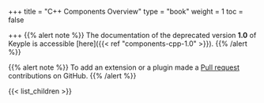 +++
title = "C++ Components Overview"
type = "book"
weight = 1
toc = false

+++
{{% alert note %}}
The documentation of the deprecated version **1.0** of Keyple is accessible [here]({{< ref "components-cpp-1.0" >}}).
{{% /alert %}}

{{% alert note %}} To add an extension or a plugin made a [Pull request](https://github.com/eclipse/keyple-website/pulls) contributions on GitHub. {{% /alert %}} 

{{< list_children >}}
